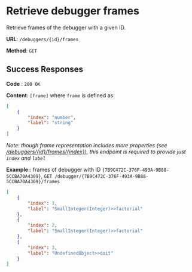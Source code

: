 # Retrieve debugger frames

Retrieve frames of the debugger with a given ID.

**URL**: `/debuggers/{id}/frames`

**Method**: `GET`

## Success Responses

**Code** : `200 OK`

**Content**: `[frame]` where `frame` is defined as:

```json
[
	{
		"index": "number",
		"label": "string"
	}
]
```

_Note: though frame representation includes more properties (see [/debuggers/{id}/frames/{index}](index/get.md)), this endpoint is required to provide just `index` and `label`_

**Example:**: frames of debugger with ID `{7B9C472C-376F-493A-9B88-5CCBA70A4309}`, `GET /debugger/{7B9C472C-376F-493A-9B88-5CCBA70A4309}/frames`

```json
[
	{
		"index": 1,
		"label": "SmallInteger(Integer)>>factorial"
	},
	{
		"index": 2,
		"label": "SmallInteger(Integer)>>factorial"
	},
	{
		"index": 3,
		"label": "UndefinedObject>>doit"
	}
]
```
